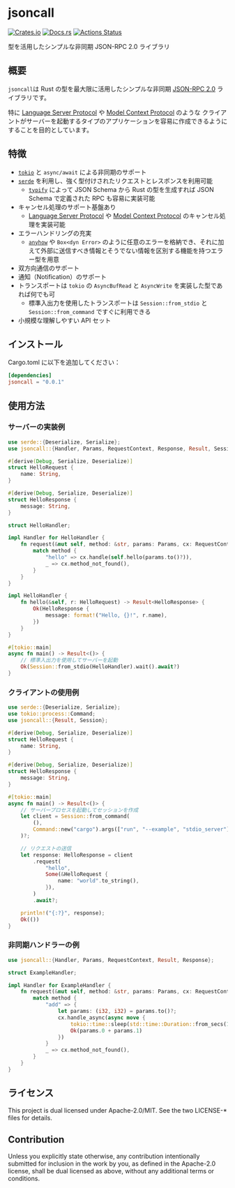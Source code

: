 # jsoncall

[![Crates.io](https://img.shields.io/crates/v/jsoncall.svg)](https://crates.io/crates/jsoncall)
[![Docs.rs](https://docs.rs/jsoncall/badge.svg)](https://docs.rs/jsoncall/)
[![Actions Status](https://github.com/frozenlib/jsoncall/workflows/CI/badge.svg)](https://github.com/frozenlib/jsoncall/actions)

型を活用したシンプルな非同期 JSON-RPC 2.0 ライブラリ

## 概要

`jsoncall`は Rust の型を最大限に活用したシンプルな非同期 [JSON-RPC 2.0] ライブラリです。

特に [Language Server Protocol] や [Model Context Protocol] のような
クライアントがサーバーを起動するタイプのアプリケーションを容易に作成できるようにすることを目的としています。

## 特徴

- [`tokio`] と `async/await` による非同期のサポート
- [`serde`] を利用し、強く型付けされたリクエストとレスポンスを利用可能
  - [`typify`] によって JSON Schema から Rust の型を生成すれば JSON Schema で定義された RPC も容易に実装可能
- キャンセル処理のサポート基盤あり
  - [Language Server Protocol] や [Model Context Protocol] のキャンセル処理を実装可能
- エラーハンドリングの充実
  - [`anyhow`] や `Box<dyn Error>` のように任意のエラーを格納でき、それに加えて外部に送信すべき情報とそうでない情報を区別する機能を持つエラー型を用意
- 双方向通信のサポート
- 通知（Notification）のサポート
- トランスポートは `tokio` の `AsyncBufRead` と `AsyncWrite` を実装した型であれば何でも可
  - 標準入出力を使用したトランスポートは `Session::from_stdio` と `Session::from_command` ですぐに利用できる
- 小規模な理解しやすい API セット

## インストール

Cargo.toml に以下を追加してください：

```toml
[dependencies]
jsoncall = "0.0.1"
```

## 使用方法

### サーバーの実装例

```rust
use serde::{Deserialize, Serialize};
use jsoncall::{Handler, Params, RequestContext, Response, Result, Session};

#[derive(Debug, Serialize, Deserialize)]
struct HelloRequest {
    name: String,
}

#[derive(Debug, Serialize, Deserialize)]
struct HelloResponse {
    message: String,
}

struct HelloHandler;

impl Handler for HelloHandler {
    fn request(&mut self, method: &str, params: Params, cx: RequestContext) -> Result<Response> {
        match method {
            "hello" => cx.handle(self.hello(params.to()?)),
            _ => cx.method_not_found(),
        }
    }
}

impl HelloHandler {
    fn hello(&self, r: HelloRequest) -> Result<HelloResponse> {
        Ok(HelloResponse {
            message: format!("Hello, {}!", r.name),
        })
    }
}

#[tokio::main]
async fn main() -> Result<()> {
    // 標準入出力を使用してサーバーを起動
    Ok(Session::from_stdio(HelloHandler).wait().await?)
}
```

### クライアントの使用例

```rust
use serde::{Deserialize, Serialize};
use tokio::process::Command;
use jsoncall::{Result, Session};

#[derive(Debug, Serialize, Deserialize)]
struct HelloRequest {
    name: String,
}

#[derive(Debug, Serialize, Deserialize)]
struct HelloResponse {
    message: String,
}

#[tokio::main]
async fn main() -> Result<()> {
    // サーバープロセスを起動してセッションを作成
    let client = Session::from_command(
        (),
        Command::new("cargo").args(["run", "--example", "stdio_server"]),
    )?;

    // リクエストの送信
    let response: HelloResponse = client
        .request(
            "hello",
            Some(&HelloRequest {
                name: "world".to_string(),
            }),
        )
        .await?;

    println!("{:?}", response);
    Ok(())
}
```

### 非同期ハンドラーの例

```rust
use jsoncall::{Handler, Params, RequestContext, Result, Response};

struct ExampleHandler;

impl Handler for ExampleHandler {
    fn request(&mut self, method: &str, params: Params, cx: RequestContext) -> Result<Response> {
        match method {
            "add" => {
                let params: (i32, i32) = params.to()?;
                cx.handle_async(async move {
                    tokio::time::sleep(std::time::Duration::from_secs(1)).await;
                    Ok(params.0 + params.1)
                })
            }
            _ => cx.method_not_found(),
        }
    }
}
```

## ライセンス

This project is dual licensed under Apache-2.0/MIT. See the two LICENSE-\* files for details.

## Contribution

Unless you explicitly state otherwise, any contribution intentionally submitted for inclusion in the work by you, as defined in the Apache-2.0 license, shall be dual licensed as above, without any additional terms or conditions.

[JSON-RPC 2.0]: https://www.jsonrpc.org/specification
[`tokio`]: https://github.com/tokio-rs/tokio
[`serde`]: https://github.com/serde-rs/serde
[`typify`]: https://github.com/oxidecomputer/typify
[`anyhow`]: https://github.com/dtolnay/anyhow
[Language Server Protocol]: https://microsoft.github.io/language-server-protocol/
[Model Context Protocol]: https://modelcontextprotocol.io/introduction
